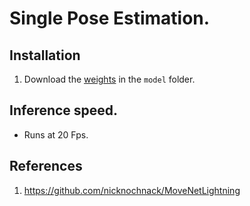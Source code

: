 # Single Pose Estimation.

## Installation
1. Download the [weights](https://tfhub.dev/google/lite-model/movenet/singlepose/thunder/3) in the `model` folder.

## Inference speed.
* Runs at 20 Fps.

## References
1. https://github.com/nicknochnack/MoveNetLightning
